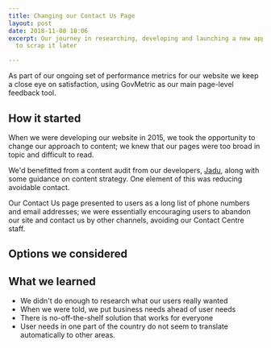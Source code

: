 ```yaml
---
title: Changing our Contact Us Page
layout: post
date: 2018-11-08 18:06
excerpt: Our journey in researching, developing and launching a new approach, only
  to scrap it later

---
```

As part of our ongoing set of performance metrics for our website we keep a close eye on satisfaction, using GovMetric as our main page-level feedback tool.

## How it started

When we were developing our website in 2015, we took the opportunity to change our approach to content; we knew that our pages were too broad in topic and difficult to read. 

We'd benefitted from a content audit from our developers, [Jadu](www.jadu.net), along with some guidance on content strategy. One element of this was reducing avoidable contact. 

Our Contact Us page presented to users as a long list of phone numbers and email addresses; we were essentially encouraging users to abandon our site and contact us by other channels, avoiding our Contact Centre staff. 

## Options we considered

## What we learned

* We didn't do enough to research what our users really wanted
* When we were told, we put business needs ahead of user needs
* There is no-off-the-shelf solution that works for everyone
* User needs in one part of the country do not seem to translate automatically to other areas.